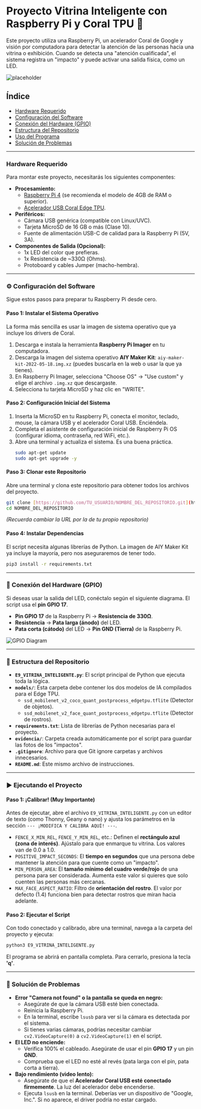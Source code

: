 # Proyecto Vitrina Inteligente con Raspberry Pi y Coral TPU 🤖️

Este proyecto utiliza una Raspberry Pi, un acelerador Coral de Google y visión por computadora para detectar la atención de las personas hacia una vitrina o exhibición. Cuando se detecta una "atención cualificada", el sistema registra un "impacto" y puede activar una salida física, como un LED.

![placeholder](https://i.imgur.com/roQvi7U.jpg)

## Índice

* [Hardware Requerido](#-hardware-requerido)
* [Configuración del Software](#-configuración-del-software)
* [Conexión del Hardware (GPIO)](#-conexión-del-hardware-gpio)
* [Estructura del Repositorio](#-estructura-del-repositorio)
* [Uso del Programa](#-ejecutando-el-proyecto)
* [Solución de Problemas](#-solución-de-problemas)

---

### Hardware Requerido

Para montar este proyecto, necesitarás los siguientes componentes:

* **Procesamiento:**
    * [Raspberry Pi 4](https://www.raspberrypi.com/products/raspberry-pi-4-model-b/) (se recomienda el modelo de 4GB de RAM o superior).
    * [Acelerador USB Coral Edge TPU](https://coral.ai/products/accelerator/).
* **Periféricos:**
    * Cámara USB genérica (compatible con Linux/UVC).
    * Tarjeta MicroSD de 16 GB o más (Clase 10).
    * Fuente de alimentación USB-C de calidad para la Raspberry Pi (5V, 3A).
* **Componentes de Salida (Opcional):**
    * 1x LED del color que prefieras.
    * 1x Resistencia de ~330Ω (Ohms).
    * Protoboard y cables Jumper (macho-hembra).

---

### ⚙️ Configuración del Software

Sigue estos pasos para preparar tu Raspberry Pi desde cero.

#### **Paso 1: Instalar el Sistema Operativo**

La forma más sencilla es usar la imagen de sistema operativo que ya incluye los drivers de Coral.

1.  Descarga e instala la herramienta **Raspberry Pi Imager** en tu computadora.
2.  Descarga la imagen del sistema operativo **AIY Maker Kit**: `aiy-maker-kit-2022-05-18.img.xz` (puedes buscarla en la web o usar la que ya tienes).
3.  En Raspberry Pi Imager, selecciona "Choose OS" -> "Use custom" y elige el archivo `.img.xz` que descargaste.
4.  Selecciona tu tarjeta MicroSD y haz clic en "WRITE".

#### **Paso 2: Configuración Inicial del Sistema**

1.  Inserta la MicroSD en tu Raspberry Pi, conecta el monitor, teclado, mouse, la cámara USB y el acelerador Coral USB. Enciéndela.
2.  Completa el asistente de configuración inicial de Raspberry Pi OS (configurar idioma, contraseña, red WiFi, etc.).
3.  Abre una terminal y actualiza el sistema. Es una buena práctica.
    ```bash
    sudo apt-get update
    sudo apt-get upgrade -y
    ```

#### **Paso 3: Clonar este Repositorio**

Abre una terminal y clona este repositorio para obtener todos los archivos del proyecto.
```bash
git clone [https://github.com/TU_USUARIO/NOMBRE_DEL_REPOSITORIO.git](https://github.com/TU_USUARIO/NOMBRE_DEL_REPOSITORIO.git)
cd NOMBRE_DEL_REPOSITORIO
```
*(Recuerda cambiar la URL por la de tu propio repositorio)*

#### **Paso 4: Instalar Dependencias**

El script necesita algunas librerías de Python. La imagen de AIY Maker Kit ya incluye la mayoría, pero nos aseguraremos de tener todo.
```bash
pip3 install -r requirements.txt
```

---

### 🔌 Conexión del Hardware (GPIO)

Si deseas usar la salida del LED, conéctalo según el siguiente diagrama. El script usa el **pin GPIO 17**.

* **Pin GPIO 17** de la Raspberry Pi -> **Resistencia de 330Ω**.
* **Resistencia** -> **Pata larga (ánodo)** del LED.
* **Pata corta (cátodo)** del LED -> **Pin GND (Tierra)** de la Raspberry Pi.

![GPIO Diagram](https://i.imgur.com/J8B1s2W.png)

---

### 📂 Estructura del Repositorio

* **`E9_VITRINA_INTELIGENTE.py`**: El script principal de Python que ejecuta toda la lógica.
* **`models/`**: Esta carpeta debe contener los dos modelos de IA compilados para el Edge TPU.
    * `ssd_mobilenet_v2_coco_quant_postprocess_edgetpu.tflite` (Detector de objetos).
    * `ssd_mobilenet_v2_face_quant_postprocess_edgetpu.tflite` (Detector de rostros).
* **`requirements.txt`**: Lista de librerías de Python necesarias para el proyecto.
* **`evidencia/`**: Carpeta creada automáticamente por el script para guardar las fotos de los "impactos".
* **`.gitignore`**: Archivo para que Git ignore carpetas y archivos innecesarios.
* **`README.md`**: Este mismo archivo de instrucciones.

---

### ▶️ Ejecutando el Proyecto

#### **Paso 1: ¡Calibrar! (Muy Importante)**

Antes de ejecutar, abre el archivo `E9_VITRINA_INTELIGENTE.py` con un editor de texto (como Thonny, Geany o nano) y ajusta los parámetros en la sección `--- ¡MODIFICA Y CALIBRA AQUÍ! ---`.

* `FENCE_X_MIN_REL`, `FENCE_Y_MIN_REL`, etc.: Definen el **rectángulo azul (zona de interés)**. Ajústalo para que enmarque tu vitrina. Los valores van de 0.0 a 1.0.
* `POSITIVE_IMPACT_SECONDS`: El **tiempo en segundos** que una persona debe mantener la atención para que cuente como un "impacto".
* `MIN_PERSON_AREA`: El **tamaño mínimo del cuadro verde/rojo** de una persona para ser considerada. Aumenta este valor si quieres que solo cuenten las personas más cercanas.
* `MAX_FACE_ASPECT_RATIO`: Filtro de **orientación del rostro**. El valor por defecto (1.4) funciona bien para detectar rostros que miran hacia adelante.

#### **Paso 2: Ejecutar el Script**

Con todo conectado y calibrado, abre una terminal, navega a la carpeta del proyecto y ejecuta:
```bash
python3 E9_VITRINA_INTELIGENTE.py
```

El programa se abrirá en pantalla completa. Para cerrarlo, presiona la tecla **'q'**.

---

### 🤔 Solución de Problemas

* **Error "Camera not found" o la pantalla se queda en negro:**
    * Asegúrate de que la cámara USB esté bien conectada.
    * Reinicia la Raspberry Pi.
    * En la terminal, escribe `lsusb` para ver si la cámara es detectada por el sistema.
    * Si tienes varias cámaras, podrías necesitar cambiar `cv2.VideoCapture(0)` a `cv2.VideoCapture(1)` en el script.
* **El LED no enciende:**
    * Verifica 100% el cableado. Asegúrate de usar el pin **GPIO 17** y un pin **GND**.
    * Comprueba que el LED no esté al revés (pata larga con el pin, pata corta a tierra).
* **Bajo rendimiento (video lento):**
    * Asegúrate de que el **Acelerador Coral USB esté conectado firmemente**. La luz del acelerador debe encenderse.
    * Ejecuta `lsusb` en la terminal. Deberías ver un dispositivo de "Google, Inc.". Si no aparece, el driver podría no estar cargado.
